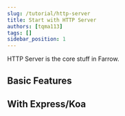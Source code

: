 ```yaml
---
slug: /tutorial/http-server
title: Start with HTTP Server
authors: [tqma113]
tags: []
sidebar_position: 1
---
```


HTTP Server is the core stuff in Farrow.

## Basic Features

## With Express/Koa


